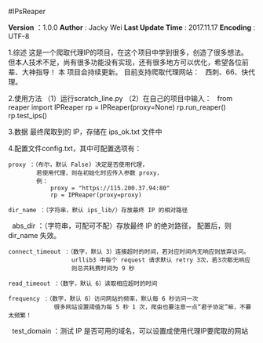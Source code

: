 #IPsReaper

__Version__ ：1.0.0
__Author__ : Jacky Wei
__Last Update Time__ : 2017.11.17
__Encoding__ : UTF-8


1.综述
这是一个爬取代理IP的项目，在这个项目中学到很多，创造了很多想法。
但本人技术不足，尚有很多功能没有实现，还有很多地方可以优化，希望各位前辈、大神指导！
本 项目会持续更新。
目前支持爬取代理网站：
    西刺、66、快代理。

2.使用方法
（1）运行scratch_line.py
（2）在自己的项目中输入：
    from reaper import IPReaper
    rp = IPReaper(proxy=None)
    rp.run_reaper()
    rp.test_ips()

3.数据
最终爬取到的 IP，存储在 ips_ok.txt 文件中

4.配置文件config.txt，其中可配置选项有：

    proxy ：（布尔，默认 False) 决定是否使用代理，
            若使用代理，则在初始化时应传入参数 proxy，
            例：
                proxy = "https://115.200.37.94:80"
                rp = IPReaper(proxy=proxy)

    dir_name ：（字符串，默认 ips_lib/）存放最终 IP 的相对路径

    abs_dir ：（字符串，可配可不配）存放最终 IP 的绝对路径，
                配置后，则 dir_name 失效。

    connect_timeout ：（数字，默认 3）连接超时的时间，若对应时间内无响应则放弃访问。
                      urllib3 中每个 request 请求默认 retry 3次，若3次都无响应
                      则总共耗费时间为 9 秒

    read_timeout ：（数字，默认 6）读取相应超时的时间
    
    frequency ：（数字，默认 6）访问网站的频率，默认每 6 秒访问一次
                 很多网站设置阈值为每 5 秒 1 次，爬虫也要注意一点“君子协定”嘛，不要太频繁！

    test_domain ：测试 IP 是否可用的域名，可以设置成使用代理IP要爬取的网站

